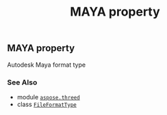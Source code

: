 ﻿---
title: MAYA property
second_title: Aspose.3D for Python via .NET API References
description: 
type: docs
weight: 140
url: /aspose.threed/fileformattype/maya/
is_root: false
---

## MAYA property


Autodesk Maya format type

### See Also
* module [`aspose.threed`](../../)
* class [`FileFormatType`](/3d/python-net/aspose.threed/fileformattype)
